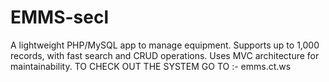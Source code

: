 # EMMS-secl
A lightweight PHP/MySQL app to manage equipment. Supports up to 1,000 records, with fast search and CRUD operations. Uses MVC architecture for maintainability.
TO CHECK OUT THE SYSTEM GO TO :- emms.ct.ws
